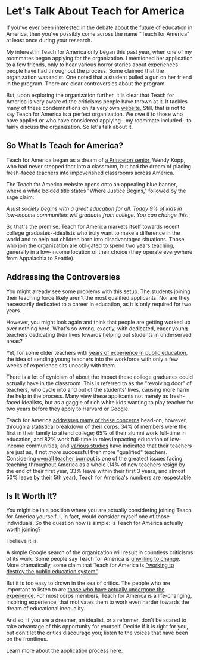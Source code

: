 # Let's Talk About Teach for America
If you've ever been interested in the debate about the future of education in America, then you've possibly come across the name "Teach for America" at least once during your research.

My interest in Teach for America only began this past year, when one of my roommates began applying for the organization. I mentioned her application to a few friends, only to hear various horror stories about experiences people have had throughout the process. Some claimed that the organization was racist. One noted that a student pulled a gun on her friend in the program. There are clear controversies about the program.

But, upon exploring the organization further, it is clear that Teach for America is very aware of the criticisms people have thrown at it. It tackles many of these condemnations on its very own  [website.](https://www.teachforamerica.org/) Still, that is not to say Teach for America is a perfect organization. We owe it to those who have applied or who have considered applying--my roommate included--to fairly discuss the organization. So let's talk about it.

## So What Is Teach for America?
Teach for America began as a dream of [a Princeton senior](http://www.nytimes.com/2000/11/12/education/wendy-kopp-leader-of-teach-for-america.html?pagewanted=all), Wendy Kopp, who had never stepped foot into a classroom, but had the dream of placing fresh-faced teachers into impoverished classrooms across America.

The Teach for America website opens onto an appealing blue banner, where a white bolded title states "Where Justice Begins," followed by the sage claim:

_A just society begins with a great education for all. Today 9% of kids in low-income communities will graduate from college. You can change this._

So that's the premise. Teach for America markets itself towards recent college graduates--idealists who truly want to make a difference in the world and to help out children born into disadvantaged situations. Those who join the organization are obligated to spend two years teaching, generally in a low-income location of their choice (they operate everywhere from Appalachia to Seattle).

## Addressing the Controversies
You might already see some problems with this setup. The students joining their teaching force likely aren't the most qualified applicants. Nor are they necessarily dedicated to a career in education, as it is only required for two years.

However, you might look again and think that people are getting worked up over nothing here. What's so wrong, exactly, with dedicated, eager young teachers dedicating their lives towards helping out students in underserved areas?

Yet, for some older teachers with [years of experience in public education](http://progressive.org/public-school-shakedown/went-wrong-teach-america/), the idea of sending young teachers into the workforce with only a few weeks of experience sits uneasily with them.

There is a lot of cynicism of about the impact these college graduates could actually have in the classroom. This is referred to as the "revolving door" of teachers, who cycle into and out of the students' lives, causing more harm the help in the process. Many view these applicants not merely as fresh-faced idealists, but as a gaggle of rich white kids wanting to play teacher for two years before they apply to Harvard or Google.

Teach for America [addresses many of these concerns](https://www.teachforamerica.org/our-impact) head-on, however, through a statistical breakdown of their corps: 34% of members were the first in their family to attend college; 65% of their alumni work full-time in education, and 82% work full-time in roles impacting education of low-income communities; and [various studies](https://www.teachforamerica.org/about-us/research) have indicated that their teachers are just as, if not _more_ successful then more "qualified" teachers. Considering [overall teacher burnout](https://www.dosomething.org/us/facts/11-facts-about-education-america) is one of the greatest issues facing teaching throughout America as a whole (14% of new teachers resign by the end of their first year, 33% leave within their first 3 years, and almost 50% leave by their 5th year), Teach for America's numbers are respectable.

## Is It Worth It?
You might be in a position where you are actually considering joining Teach for America yourself. I, in fact, would consider myself one of those individuals. So the question now is simple: is Teach for America actually worth joining?

I believe it is.

A simple Google search of the organization will result in countless criticisms of its work. Some people say Teach for America is [unwilling to change](https://www.washingtonpost.com/posteverything/wp/2015/10/20/teach-for-americas-biggest-problem-isnt-green-teachers-or-failing-schools-its-that-it-cant-take-criticism/?utm_term=.44c0b2ada692). More dramatically, some claim that Teach for America is ["working to destroy the public education system"](http://www.huffingtonpost.com/sandra-korn/why-i-said-no-to-teach-for-america_b_4151764.html).

But it is too easy to drown in the sea of critics. The people who are important to listen to are [those who have actually undergone the experience](https://www.indeed.com/cmp/Teach-For-America/reviews). For most corps members, Teach for America is a life-changing, inspiring experience, that motivates them to work even harder towards the dream of educational inequality.

And so, if you are a dreamer, an idealist, or a reformer, don't be scared to take advantage of this opportunity for yourself. Decide if it is right for you, but don't let the critics discourage you; listen to the voices that have been on the frontlines.

Learn more about the application process [here](https://www.teachforamerica.org/join-tfa/how-to-apply).

